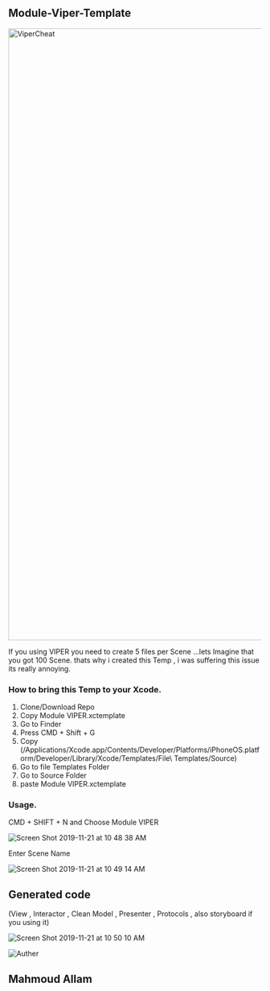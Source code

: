 ## Module-Viper-Template
<img width="1216" alt="ViperCheat" src="https://user-images.githubusercontent.com/42733811/69320353-b9593a80-0c49-11ea-87ce-934047eb619d.png">

 If you using VIPER you need to create 5 files per Scene ...lets Imagine that you got 100 Scene.
 thats why i created this Temp ,
 i was suffering this issue its really annoying.


### How to bring this Temp to your Xcode.
  1. Clone/Download Repo
  2. Copy Module VIPER.xctemplate
  3. Go to Finder
  4. Press CMD + Shift + G
  5. Copy (/Applications/Xcode.app/Contents/Developer/Platforms/iPhoneOS.platform/Developer/Library/Xcode/Templates/File\   Templates/Source)
  6. Go to file Templates Folder
  7. Go to Source Folder
  8. paste Module VIPER.xctemplate
  
  ### Usage.
  CMD + SHIFT + N and Choose Module VIPER
  
  ![Screen Shot 2019-11-21 at 10 48 38 AM](https://user-images.githubusercontent.com/42733811/69322061-d93e2d80-0c4c-11ea-990f-5302696eb520.png)
  
  Enter Scene Name
  
  ![Screen Shot 2019-11-21 at 10 49 14 AM](https://user-images.githubusercontent.com/42733811/69322310-4baf0d80-0c4d-11ea-9f35-452dcd86f74c.png)
  

 ## Generated code
 (View , Interactor , Clean Model , Presenter , Protocols , also storyboard if you using it)
 
![Screen Shot 2019-11-21 at 10 50 10 AM](https://user-images.githubusercontent.com/42733811/69322387-6e412680-0c4d-11ea-94ed-0d44cdc70d25.png)

![Auther](https://user-images.githubusercontent.com/42733811/69323275-186d7e00-0c4f-11ea-977c-e064c12cd574.gif)

 ## Mahmoud Allam
